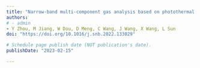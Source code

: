 ```yaml
---
title: "Narrow-band multi-component gas analysis based on photothermal spectroscopy and partial least squares regression method"
authors:
# - admin
- Y Zhou, M Jiang, W Dou, D Meng, C Wang, J Wang, X Wang, L Sun
doi: "https://doi.org/10.1016/j.snb.2022.133029"

# Schedule page publish date (NOT publication's date).
publishDate: "2023-02-15"

---
```

